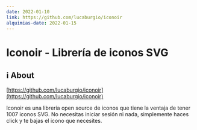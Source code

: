 ```yaml
---
date: 2022-01-10
link: https://github.com/lucaburgio/iconoir
alquimias-date: 2022-01-15
---
```


# Iconoir - Librería de iconos SVG

## ℹ️ About

[https://github.com/lucaburgio/iconoir](https://github.com/lucaburgio/iconoir)

Iconoir es una librería open source de iconos que tiene la ventaja de tener 1007 iconos SVG. No necesitas iniciar sesión ni nada, simplemente haces click y te bajas el icono que necesites.



